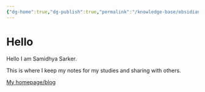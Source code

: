```yaml
---
{"dg-home":true,"dg-publish":true,"permalink":"/knowledge-base/obsidian/digitalgarden/digitalgarden-home/","tags":["gardenEntry"],"dgPassFrontmatter":true}
---
```



# Hello

Hello I am Samidhya Sarker.

This is where I keep my notes for my studies and sharing with others.

[My homepage/blog](https://www.torsho.me/)

